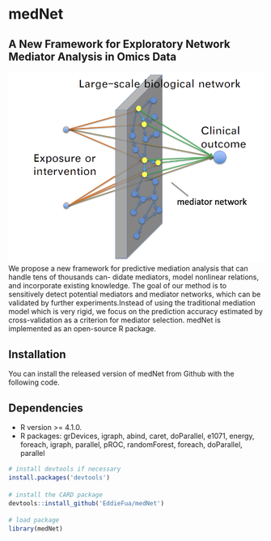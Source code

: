 # medNet

## A New Framework for Exploratory Network Mediator Analysis in Omics Data

![Setup of medNet](Overview.jpg)
We propose a new framework for predictive mediation analysis that can handle tens of thousands can-
didate mediators, model nonlinear relations, and incorporate existing knowledge. The goal of our method is to sensitively detect potential mediators and mediator networks, which can be validated by further experiments.Instead of using the traditional mediation model which is very rigid, we focus on the prediction accuracy estimated by cross-validation as a criterion for mediator selection. medNet is implemented as an open-source R package.

Installation
------------
You can install the released version of medNet from Github with the following code.

## Dependencies 
* R version >= 4.1.0.
* R packages: grDevices, igraph, abind, caret, doParallel,
        e1071, energy, foreach, igraph, parallel, pROC, randomForest, foreach, doParallel, parallel
        
``` r
# install devtools if necessary
install.packages('devtools')

# install the CARD package
devtools::install_github('EddieFua/medNet')

# load package
library(medNet)

```

